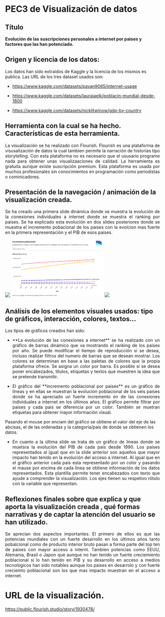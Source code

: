 # PEC3 de Visualización de datos
## Título

**Evolución de las suscripciones personales a internet por paises y factores que las han potenciado.**

## Origen y licencia de los datos:

Los datos han sido extraidos de Kaggle y la licencia de los mismos es publica. Las URL de los tres dataset usados son:

- https://www.kaggle.com/datasets/pavan9065/internet-usage

- https://www.kaggle.com/datasets/laurajaelk/poblacin-mundial-desde-1800

- https://www.kaggle.com/datasets/nicklitwinow/gdp-by-country

## Herramienta con la cual se ha hecho. Características de esta herramienta.

<p style="text-align: justify;">
La visualización se ha realizado con Flourish. Flourish es una plataforma de visusalización de datos la cual tambien permite la narración de historias tipo storytelling.
Con esta plataforma no es necesario que el ususario programe nada para obtener unas visualizaaciones de calidad. La herramienta es gratuita aunque existe suscripción premium.
Esta plataforma es usada por muchos profesionales sin conocimientos en programación como periodistas o cominicadores.
</p>


## Presentación de la navegación / animación de la visualización creada.
<p style="text-align: justify;">
Se ha creado una primera slide dinámica donde se muestra la evolución de la conexiones individuales a internet donde se muestra el ranking por paises.
Se ha explicado esta evolución en dos slides posteriores donde se muestra el incremento pobacional de los paises con la evolcion mas fuerte en la primera representación y el PIB de esos paises.
</p>


  <img src="https://github.com/JDS1975/PEC3_Visualizacion/blob/main/Imagenes/Evoluci%C3%B3n%20usuarios%20internet%402x.png" width="300" />
  <img src="https://github.com/JDS1975/PEC3_Visualizacion/blob/main/Imagenes/Evoluci%C3%B3n%20de%20la%20problaci%C3%B3n%402x.png" width="300" /> 
  <img src="https://github.com/JDS1975/PEC3_Visualizacion/blob/main/Imagenes/Evoluci%C3%B3n%20del%20PIB%402x.png" width="300" /> 


##  Análisis de los elementos visuales usados: tipo de gráficos, interacción, colores, textos...

Los tipos de gráficos creados han sido:
 
- <p style="text-align: justify;"> **La evolución de las conexiones a internet** se ha realizado con un gráfico de barras dinámico que va mostrando el ranking de los paises por año. Se puede modificar el tiempo de reproducción si se desea, incluso realizar filtros del numero de barras que se desean mostrar. Los colores se determinan en base a las paletas de colores que la propia plataforma ofrece. Se asigna un color por barra. Es posible si se desea poner encabezados, títulos, etiquetas y textos que muestren la idea que se pretende transmitir.</p>

- <p style="text-align: justify;"> El gráfico del **incremento poblacional por paises** es un gráfico de lineas y en ellas se muestran la evolución poblacional de los seis paises donde se ha apreciado un fuerte incremento en de las conexiones individuales a internet en los últimos años. El gráfico permite filtrar por paises y cada pais se diferencia por un color. También se muetran etiquetas para obtener mayor información visual.</p>
Pasando el mouse por enciam del gráfico se obtiene el valor del eje de las abcisas, el de las ordenadas y la categoría/país de donde se obtienen los datos.

- <p style="text-align: justify;"> En cuanto a la última slide se trata de un gráfico de lineas donde se muetsra la evolución del PIB de cada país desde 1990. Los paises representados al igual que en la slide anterior son aquellos que mayor impacto han tenido en la evolución del acceso a internet. Al igual que en el gráfico anterior cada pais esta representado por un color y pasando el mause por encima de cada linea se obtiene información de los datos representados. Esta plantilla permite tener encabezados con texto que ayude a comprender la visualización. Los ejes tienen su respetivo rótulo con la variable que representan.
</p>

## Reflexiones finales sobre que explica y que aporta la visualización creada , qué formas narrativas y de captar la atención del usuario se han utilizado.

<p style="text-align: justify;">Se aprecian dos aspectos importantes. El primero de ellos es que las potencias mundiales con un fuerte desarrollo en los últimos años tanto pobalcional como de producto interior bruto pasan a forma parte del top ten de paises con mayor acceso a internt. Tambíen potencias como EEUU, Alemania, Brasil o Japon que aunque no han tenido un fuerte creciemiento poblacional si lo han tenido en PIB y su desarrollo en acceso a medios tecnológicos han sido notables aunque los paises en desarrolo y con fuerte creciemto poblacional son los que mas impacto muestran en el acceso a internet.</p>



# URL de la visualización.
https://public.flourish.studio/story/1930478/
